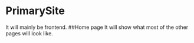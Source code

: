 # PrimarySite
It will mainly be frontend.
##Home page
It will show what most of the other pages will look like.
